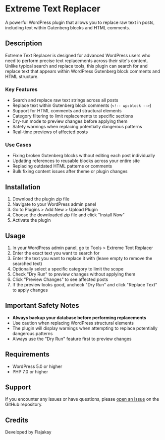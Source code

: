 # Extreme Text Replacer

A powerful WordPress plugin that allows you to replace raw text in posts, including text within Gutenberg blocks and HTML comments.

## Description

Extreme Text Replacer is designed for advanced WordPress users who need to perform precise text replacements across their site's content. Unlike typical search and replace tools, this plugin can search for and replace text that appears within WordPress Gutenberg block comments and HTML structure.

### Key Features

- Search and replace raw text strings across all posts
- Replace text within Gutenberg block comments (`<!-- wp:block -->`) 
- Support for HTML comments and structural elements
- Category filtering to limit replacements to specific sections
- Dry-run mode to preview changes before applying them
- Safety warnings when replacing potentially dangerous patterns
- Real-time previews of affected posts

### Use Cases

- Fixing broken Gutenberg blocks without editing each post individually
- Updating references to reusable blocks across your entire site
- Replacing outdated HTML patterns or comments
- Bulk fixing content issues after theme or plugin changes

## Installation

1. Download the plugin zip file
2. Navigate to your WordPress admin panel
3. Go to Plugins > Add New > Upload Plugin
4. Choose the downloaded zip file and click "Install Now"
5. Activate the plugin

## Usage

1. In your WordPress admin panel, go to Tools > Extreme Text Replacer
2. Enter the exact text you want to search for
3. Enter the text you want to replace it with (leave empty to remove the searched text)
4. Optionally select a specific category to limit the scope
5. Check "Dry Run" to preview changes without applying them
6. Click "Preview Changes" to see affected posts
7. If the preview looks good, uncheck "Dry Run" and click "Replace Text" to apply changes

## Important Safety Notes

- **Always backup your database before performing replacements**
- Use caution when replacing WordPress structural elements
- The plugin will display warnings when attempting to replace potentially dangerous patterns
- Always use the "Dry Run" feature first to preview changes

## Requirements

- WordPress 5.0 or higher
- PHP 7.0 or higher

## Support

If you encounter any issues or have questions, please [open an issue](https://github.com/yourusername/extreme-text-replacer/issues) on the GitHub repository.

## Credits

Developed by Flajakay